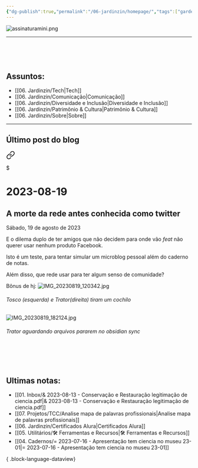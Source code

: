 ```yaml
---
{"dg-publish":true,"permalink":"/06-jardinzin/homepage/","tags":["gardenEntry"],"created":"2023-03-03T09:04:52.499-03:00","updated":"2023-08-19T18:28:01.788-03:00"}
---
```





![assinaturamini.png](/img/user/XX%20-%20Anexos/assinaturamini.png) 


***


<br><br><br>

## Assuntos:

- [[06. Jardinzin/Tech\|Tech]]
- [[06. Jardinzin/Comunicação\|Comunicação]]
- [[06. Jardinzin/Diversidade e Inclusão\|Diversidade e Inclusão]]
- [[06. Jardinzin/Patrimônio & Cultura\|Patrimônio & Cultura]]
- [[06. Jardinzin/Sobre\|Sobre]]

***

## Último post do blog


<div class="transclusion internal-embed is-loaded"><a class="markdown-embed-link" href="/06-jardinzin//2023-08-19/" aria-label="Open link"><svg xmlns="http://www.w3.org/2000/svg" width="24" height="24" viewBox="0 0 24 24" fill="none" stroke="currentColor" stroke-width="2" stroke-linecap="round" stroke-linejoin="round" class="svg-icon lucide-link"><path d="M10 13a5 5 0 0 0 7.54.54l3-3a5 5 0 0 0-7.07-7.07l-1.72 1.71"></path><path d="M14 11a5 5 0 0 0-7.54-.54l-3 3a5 5 0 0 0 7.07 7.07l1.71-1.71"></path></svg></a><div class="markdown-embed">

$<div class="markdown-embed-title">

# 2023-08-19

</div>




## A morte da rede antes conhecida como twitter
Sábado, 19 de agosto de 2023


E o dilema duplo de ter amigos que não decidem para onde vão *feat* não querer usar nenhum produto Facebook. 

Isto é um teste, para tentar simular um microblog pessoal além do caderno de notas. 

Além disso, que rede usar para ter algum senso de comunidade? 

Bônus de hj:
![IMG_20230819_120342.jpg](/img/user/XX%20-%20Anexos/IMG_20230819_120342.jpg)
###### Tosco (esquerda) e Trator(direita) tiram um cochilo

![IMG_20230819_182124.jpg](/img/user/XX%20-%20Anexos/IMG_20230819_182124.jpg)
###### Trator aguardando arquivos pararem no obsidian sync








</div></div>



<br><br><br>
## Ultimas notas:
- [[01. Inbox/& 2023-08-13 - Conservação e Restauração legitimação de ciencia.pdf\|& 2023-08-13 - Conservação e Restauração legitimação de ciencia.pdf]]
- [[07. Projetos/TCC/Analise mapa de palavras profissionais\|Analise mapa de palavras profissionais]]
- [[06. Jardinzin/Certificados Alura\|Certificados Alura]]
- [[05. Utilitários/🛠️ Ferramentas e Recursos\|🛠️ Ferramentas e Recursos]]
- [[04. Cadernos/= 2023-07-16 - Apresentação tem ciencia no museu 23-01\|= 2023-07-16 - Apresentação tem ciencia no museu 23-01]]

{ .block-language-dataview}


